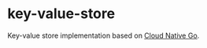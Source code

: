 # key-value-store
Key-value store implementation based on [Cloud Native Go](https://www.oreilly.com/library/view/cloud-native-go/9781492076322/).
